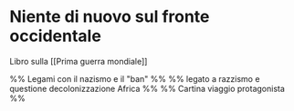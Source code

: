 # Niente di nuovo sul fronte occidentale
Libro sulla [[Prima guerra mondiale]]

%% Legami con il nazismo e il "ban" %%
%% legato a razzismo e questione decolonizzazione Africa %%
%% Cartina viaggio protagonista %%